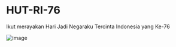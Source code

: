 # HUT-RI-76
Ikut merayakan Hari Jadi Negaraku Tercinta Indonesia yang Ke-76

![image](https://user-images.githubusercontent.com/31664438/129527512-745d9cae-0b21-465c-81b4-ca99551db4f4.png)
